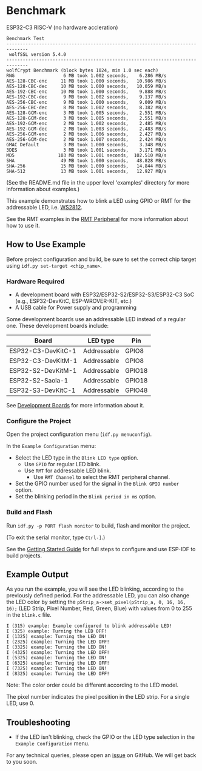 # Benchmark

ESP32-C3 RISC-V (no hardware accleration)

```
Benchmark Test
------------------------------------------------------------------------------
 wolfSSL version 5.4.0
------------------------------------------------------------------------------
wolfCrypt Benchmark (block bytes 1024, min 1.0 sec each)
RNG                  6 MB took 1.002 seconds,    6.286 MB/s
AES-128-CBC-enc     11 MB took 1.000 seconds,   10.986 MB/s
AES-128-CBC-dec     10 MB took 1.000 seconds,   10.059 MB/s
AES-192-CBC-enc     10 MB took 1.000 seconds,    9.888 MB/s
AES-192-CBC-dec      9 MB took 1.002 seconds,    9.137 MB/s
AES-256-CBC-enc      9 MB took 1.000 seconds,    9.009 MB/s
AES-256-CBC-dec      8 MB took 1.002 seconds,    8.382 MB/s
AES-128-GCM-enc      3 MB took 1.005 seconds,    2.551 MB/s
AES-128-GCM-dec      3 MB took 1.005 seconds,    2.551 MB/s
AES-192-GCM-enc      2 MB took 1.002 seconds,    2.485 MB/s
AES-192-GCM-dec      2 MB took 1.003 seconds,    2.483 MB/s
AES-256-GCM-enc      2 MB took 1.006 seconds,    2.427 MB/s
AES-256-GCM-dec      2 MB took 1.007 seconds,    2.424 MB/s
GMAC Default         3 MB took 1.000 seconds,    3.348 MB/s
3DES                 3 MB took 1.001 seconds,    3.171 MB/s
MD5                103 MB took 1.001 seconds,  102.510 MB/s
SHA                 49 MB took 1.000 seconds,   48.828 MB/s
SHA-256             15 MB took 1.000 seconds,   14.844 MB/s
SHA-512             13 MB took 1.001 seconds,   12.927 MB/s
```

(See the README.md file in the upper level 'examples' directory for more information about examples.)

This example demonstrates how to blink a LED using GPIO or RMT for the addressable LED, i.e. [WS2812](http://www.world-semi.com/Certifications/WS2812B.html).

See the RMT examples in the [RMT Peripheral](../../peripherals/rmt) for more information about how to use it.

## How to Use Example

Before project configuration and build, be sure to set the correct chip target using `idf.py set-target <chip_name>`.

### Hardware Required

* A development board with ESP32/ESP32-S2/ESP32-S3/ESP32-C3 SoC (e.g., ESP32-DevKitC, ESP-WROVER-KIT, etc.)
* A USB cable for Power supply and programming

Some development boards use an addressable LED instead of a regular one. These development boards include:

| Board                | LED type             | Pin                  |
| -------------------- | -------------------- | -------------------- |
| ESP32-C3-DevKitC-1   | Addressable          | GPIO8                |
| ESP32-C3-DevKitM-1   | Addressable          | GPIO8                |
| ESP32-S2-DevKitM-1   | Addressable          | GPIO18               |
| ESP32-S2-Saola-1     | Addressable          | GPIO18               |
| ESP32-S3-DevKitC-1   | Addressable          | GPIO48               |

See [Development Boards](https://www.espressif.com/en/products/devkits) for more information about it.

### Configure the Project

Open the project configuration menu (`idf.py menuconfig`). 

In the `Example Configuration` menu:

* Select the LED type in the `Blink LED type` option.
    * Use `GPIO` for regular LED blink.
    * Use `RMT` for addressable LED blink.
        * Use `RMT Channel` to select the RMT peripheral channel.
* Set the GPIO number used for the signal in the `Blink GPIO number` option.
* Set the blinking period in the `Blink period in ms` option.

### Build and Flash

Run `idf.py -p PORT flash monitor` to build, flash and monitor the project.

(To exit the serial monitor, type ``Ctrl-]``.)

See the [Getting Started Guide](https://docs.espressif.com/projects/esp-idf/en/latest/get-started/index.html) for full steps to configure and use ESP-IDF to build projects.

## Example Output

As you run the example, you will see the LED blinking, according to the previously defined period. For the addressable LED, you can also change the LED color by setting the `pStrip_a->set_pixel(pStrip_a, 0, 16, 16, 16);` (LED Strip, Pixel Number, Red, Green, Blue) with values from 0 to 255 in the `blink.c` file.

```
I (315) example: Example configured to blink addressable LED!
I (325) example: Turning the LED OFF!
I (1325) example: Turning the LED ON!
I (2325) example: Turning the LED OFF!
I (3325) example: Turning the LED ON!
I (4325) example: Turning the LED OFF!
I (5325) example: Turning the LED ON!
I (6325) example: Turning the LED OFF!
I (7325) example: Turning the LED ON!
I (8325) example: Turning the LED OFF!
```

Note: The color order could be different according to the LED model.

The pixel number indicates the pixel position in the LED strip. For a single LED, use 0.

## Troubleshooting

* If the LED isn't blinking, check the GPIO or the LED type selection in the `Example Configuration` menu.

For any technical queries, please open an [issue](https://github.com/espressif/esp-idf/issues) on GitHub. We will get back to you soon.
